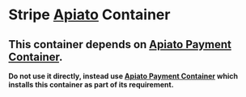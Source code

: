 # Stripe [Apiato](https://github.com/apiato/apiato) Container

## This container depends on [Apiato Payment Container](https://github.com/Mohammad-Alavi/apiato-payment).
**Do not use it directly, instead use [Apiato Payment Container](https://github.com/Mohammad-Alavi/apiato-payment)
which installs this container as part of its requirement.**